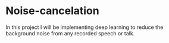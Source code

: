 # Noise-cancelation
In this project I will be implementing deep learning to reduce the background noise from any recorded speech or talk.
